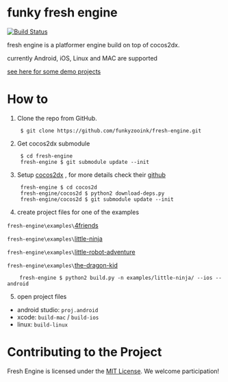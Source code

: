 # funky fresh engine
[![Build Status](https://api.travis-ci.com/funkyzooink/fresh-engine.svg?branch=master)](https://travis-ci.com/github/funkyzooink/fresh-engine)

fresh engine is a platformer engine build on top of cocos2dx.

currently Android, iOS, Linux and MAC are supported

[see here for some demo projects](https://funkyzooink.github.io/projects/)


# How to
1. Clone the repo from GitHub.

        $ git clone https://github.com/funkyzooink/fresh-engine.git

2. Get cocos2dx submodule

        $ cd fresh-engine
        fresh-engine $ git submodule update --init

3. Setup [cocos2dx](https://github.com/cocos2d/cocos2d-x) , for more details check their [github](https://github.com/cocos2d/cocos2d-x)

        fresh-engine $ cd cocos2d
        fresh-engine/cocos2d $ python2 download-deps.py
        fresh-engine/cocos2d $ git submodule update --init


4. create project files for one of the examples

`fresh-engine\examples\`[4friends](https://github.com/funkyzooink/4friends)

`fresh-engine\examples\`[little-ninja](https://github.com/funkyzooink/little-ninja)

`fresh-engine\examples\`[little-robot-adventure](https://github.com/funkyzooink/little-robot-adventure)

`fresh-engine\examples\`[the-dragon-kid](https://github.com/funkyzooink/the-dragon-kid)

        fresh-engine $ python2 build.py -n examples/little-ninja/ --ios --android

5. open project files 
- android studio: `proj.android`
- xcode: `build-mac` / `build-ios`
- linux: `build-linux`


# Contributing to the Project

Fresh Engine is licensed under the [MIT License](https://opensource.org/licenses/MIT). We welcome participation!
